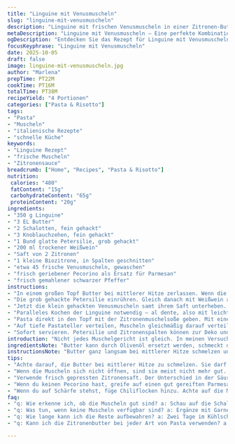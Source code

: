 ```yaml
---
title: "Linguine mit Venusmuscheln"
slug: "linguine-mit-venusmuscheln"
description: "Linguine mit frischen Venusmuscheln in einer Zitronen-Butter-Brühe. Butter in einem großen Topf zerlassen bis sie leicht schäumt, Schalotten und Knoblauch hinzufügen, glasig dünsten. Mit fein gehackter Petersilie, Weißwein und frischem Zitronensaft ablöschen, Zitronenspalten mitdämpfen. Muscheln samt Saft einrühren, dann die ganzen Muscheln auflegen und zugedeckt dämpfen bis sie sich öffnen. Nicht geöffnete Muscheln wegwerfen. Pasta direkt in die Sauce werfen, mit Muscheln mischen, auf tiefe Teller verteilen. Am Schluss frisch geriebenen Parmesan und Pfeffer darüber geben. Die frische Säure trifft auf die milde Butter, Textur spielt mit dem Biss der Muscheln. Das Aroma von Schalotten, Knoblauch und Zitronen zieht sich durch."
metaDescription: "Linguine mit Venusmuscheln – Eine perfekte Kombination aus frischer Zitrone, Butter und herzhaften Meeresschalen, die das Aroma Italiens auf den Tisch bringt"
ogDescription: "Entdecken Sie das Rezept für Linguine mit Venusmuscheln, einer köstlichen Kombination aus Zitrone und Butter, die den Gaumen erfreut und begeistert."
focusKeyphrase: "Linguine mit Venusmuscheln"
date: 2025-10-05
draft: false
image: linguine-mit-venusmuscheln.jpg
author: "Marlena"
prepTime: PT22M
cookTime: PT16M
totalTime: PT38M
recipeYield: "4 Portionen"
categories: ["Pasta & Risotto"]
tags:
- "Pasta"
- "Muscheln"
- "italienische Rezepte"
- "schnelle Küche"
keywords:
- "Linguine Rezept"
- "frische Muscheln"
- "Zitronensauce"
breadcrumb: ["Home", "Recipes", "Pasta & Risotto"]
nutrition: 
 calories: "480"
 fatContent: "15g"
 carbohydrateContent: "65g"
 proteinContent: "20g"
ingredients:
- "350 g Linguine"
- "3 EL Butter"
- "2 Schalotten, fein gehackt"
- "3 Knoblauchzehen, fein gehackt"
- "1 Bund glatte Petersilie, grob gehackt"
- "200 ml trockener Weißwein"
- "Saft von 2 Zitronen"
- "1 kleine Biozitrone, in Spalten geschnitten"
- "etwa 45 frische Venusmuscheln, gewaschen"
- "frisch geriebener Pecorino als Ersatz für Parmesan"
- "frisch gemahlener schwarzer Pfeffer"
instructions:
- "In einem großen Topf Butter bei mittlerer Hitze zerlassen. Wenn die Butter beginnt zu schäumen und leicht goldgelb wird, Schalotten und Knoblauch hinzufügen. Leicht rösten bis sie weich und aromatisch sind, nicht braun werden lassen – das macht bitter."
- "Die grob gehackte Petersilie einrühren. Gleich danach mit Weißwein ablöschen, die Flüssigkeit sollte kurz aufwallen, etwa 4 Minuten köcheln bis der Alkohol weg ist und die Mischung leicht reduziert. Zitronensaft und die Zitronenspalten dazugeben, direkt unterrühren."
- "Jetzt die klein gehackten Venusmuscheln samt ihrem Saft unterheben. Der Saft intensiviert den Meeresschmack. Die ganzen Muscheln obenauf legen, Deckel aufsetzen. Etwa 6 Minuten sanft dämpfen, bis Muscheln sich öffnen. Nicht geöffnete Muscheln unter keinen Umständen essen, sofort entfernen."
- "Paralleles Kochen der Linguine notwendig – al dente, also mit leichtem Biss. Kurz vor Ende der Kochzeit abgießen, dabei einen Schöpflöffel Nudelwasser auffangen."
- "Pasta direkt in den Topf mit der Zitronenmuschelsoße geben. Mit einer großen Zange oder zwei Gabeln vorsichtig vermischen, falls zu trocken, wenig Nudelwasser zugeben. Hitze aus, damit die Butter und Zitronen nicht zu dünnflüssig oder sauer werden."
- "Auf tiefe Pastateller verteilen, Muscheln gleichmäßig darauf verteilen. Großzügig mit frisch geriebenem Pecorino bestreuen, frischen schwarzer Pfeffer darüber mahlen."
- "Sofort servieren. Petersilie und Zitronenspalten können zur Deko und für Nachwürzen auf dem Tisch stehen."
introduction: "Nicht jedes Muschelgericht ist gleich. In meinen Versuchen stand immer das Gleichgewicht im Vordergrund: Butter für die Cremigkeit, Zitrone für Frische, Wein für Tiefe. Wichtig ist das Timing: Muscheln lange zu kochen macht sie zäh und trocken, zu kurz lässt die Schale verschlossen. Erkennen wann sie offen sind, ist das beste Zeichen. Was ich außerdem gelernt habe, außerhalb von klassischen Weißwein-Zitronen-Kombis geht auch aromatischer Rosé, für mildere Säure. Und die kleine Überraschung konnte ich setzen: Pecorino statt Parmesan – der bringt eine salzige Schärfe, die die Buttrigkeit kontrastiert."
ingredientsNote: "Butter kann durch Olivenöl ersetzt werden, schmeckt dann aber weniger reichhaltig. Schalotten passen besser als Zwiebeln, weil sie milder sind und beim sanften Anbraten nicht bitter werden. Wenn keine Petersilie da ist, funktioniert auch frischer Basilikum oder Schnittlauch, bringt eine andere frische Note. Wichtig ist frische Muscheln, die gründlich gewaschen sind. Zitronensaft am besten frisch pressen, Flaschenware kann leicht bitter verursachen. Wein sollte trocken sein, aber nicht zu herb; bei Nicht-Alkoholikern empfehle ich Gemüsebrühe mit einem Spritzer Weißweinessig als Ersatz. Pasta unbedingt bissfest kochen, sonst verliert das Gericht seinen Charakter. Muscheln, die sich nicht öffnen, nicht erzwingen – sind meist nicht gut."
instructionsNote: "Butter ganz langsam bei mittlerer Hitze schmelzen und auf den Punkt bringen. Wenn sie sich zu schnell bräunt, verliert sie Aroma und wird nussig, was hier nicht gewünscht ist. Schalotten und Knoblauch müssen glasig sein, nicht braun, sonst Bitterstoffe. Petersilie spät zugeben, so bleibt die Farbe schön grün. Zum Kochen der Muscheln ist gut zugedeckter Topf Pflicht; zu starkes Kochen oder offener Deckel trocknet sie aus. Immer kontrollieren, dass der Wein fast verkocht ist – ansonsten wird die Sauce sauer statt aromatisch. Die ganze Sache mit dem Nudelwasser: Es bindet die Sauce und stärkt den Geschmack. Beim Zusammenbringen mit Pasta Fingergefühl zeigen. Beim Servieren Pecorino verwenden, der schmilzt leicht und gibt Geschmack; frisch gemahlener Pfeffer gibt noch die finale Spritzigkeit. Keine lange Wartezeit nach dem Anrichten, sonst verliert das Gericht an Frische."
tips:
- "Achte darauf, die Butter bei mittlerer Hitze zu schmelzen. Sie darf nicht zu schnell bräunen - sonst wird sie bitter. Der Dampfvorgang ist entscheidend. Der Duft von Schalotten und Knoblauch ist das Zeichen, dass du auf dem richtigen Weg bist."
- "Wenn die Muscheln sich nicht öffnen, sind sie meist nicht mehr gut. Entsorge die geschlossenen Muscheln um auf der sicheren Seite zu sein. Achte darauf, dass die Flüssigkeit beim Ablöschen aufwallen muss. Es sollte fast verkochen. Das Aroma von Zitrone bringt Frische."
- "Verwende frisch gepressten Zitronensaft. Der Unterschied in der Säure ist spürbar. Ein Spritzer Orangensaft kann den Geschmack interessant verändern. Achte darauf, die Pasta bissfest zu kochen. Zu weich macht das Gericht matschig."
- "Wenn du keinen Pecorino hast, greife auf einen gut gereiften Parmesan zurück. Der Geschmack ist entscheidend. Füge etwas Kochwasser zu der Sauce hinzu - es bindet besser. So bleibt die Konsistenz schön cremig und nicht trocken."
- "Wenn du auf Schärfe stehst, füge Chiliflocken hinzu. Achte auf die Menge, damit die Muscheln nicht überdeckt werden. Für Abwechslung kannst du auch Garnelen einmischen. Das kommt manchmal gut. In der Not sind kleine, gewürfelte Bohnen eine proteinreiche Lösung."
faq:
- "q: Wie erkenne ich, ob die Muscheln gut sind? a: Schau auf die Schalen. Offen = gut. Geschlossen = wegwerfen. Mach keinen Kompromiss bei der Frische."
- "q: Was tun, wenn keine Muscheln verfügbar sind? a: Ergänze mit Garnelen oder Jakobsmuscheln. Solltest die Sauce anpassen. Einen Spritzer Weißweinessig als Ersatz geht auch."
- "q: Wie lange kann ich die Reste aufbewahren? a: Zwei Tage im Kühlschrank. Aber auch hier kein Muss, frische ist besser. Wiedererwärmen. Vorsicht! Auf keinen Fall zu lange kochen."
- "q: Kann ich die Zitronenbutter bei jeder Art von Pasta verwenden? a: Ja, die Soße passt. Aber jede Sorte hat ihren eigenen Charakter. Experimentiere aber. Mache es zu deiner Komposition."

---
```

